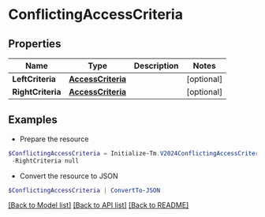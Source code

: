 # ConflictingAccessCriteria
## Properties

Name | Type | Description | Notes
------------ | ------------- | ------------- | -------------
**LeftCriteria** | [**AccessCriteria**](AccessCriteria.md) |  | [optional] 
**RightCriteria** | [**AccessCriteria**](AccessCriteria.md) |  | [optional] 

## Examples

- Prepare the resource
```powershell
$ConflictingAccessCriteria = Initialize-Tm.V2024ConflictingAccessCriteria  -LeftCriteria null `
 -RightCriteria null
```

- Convert the resource to JSON
```powershell
$ConflictingAccessCriteria | ConvertTo-JSON
```

[[Back to Model list]](../README.md#documentation-for-models) [[Back to API list]](../README.md#documentation-for-api-endpoints) [[Back to README]](../README.md)

